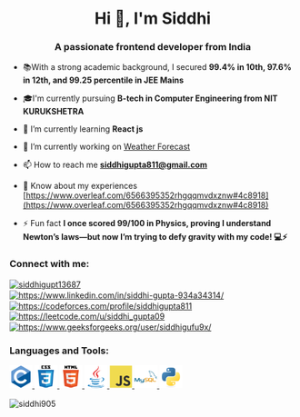 <h1 align="center">Hi 👋, I'm Siddhi</h1>
<h3 align="center">A passionate frontend developer from India</h3>

- 📚With a strong academic background, I secured **99.4% in 10th, 97.6% in 12th, and 99.25 percentile in JEE Mains**

- 🎓I'm currently pursuing **B-tech in Computer Engineering from NIT KURUKSHETRA**

- 🌱 I’m currently learning **React js**

- 🔭 I’m currently working on [Weather Forecast](https://github.com/Siddhi905/WeatherForecast)

- 📫 How to reach me **siddhigupta811@gmail.com**

- 📄 Know about my experiences [https://www.overleaf.com/6566395352rhgqqmvdxznw#4c8918](https://www.overleaf.com/6566395352rhgqqmvdxznw#4c8918)

- ⚡ Fun fact **I once scored 99/100 in Physics, proving I understand Newton’s laws—but now I’m trying to defy gravity with my code! 💻⚡**

<h3 align="left">Connect with me:</h3>
<p align="left">
<a href="https://twitter.com/siddhigupt13687" target="blank"><img align="center" src="https://raw.githubusercontent.com/rahuldkjain/github-profile-readme-generator/master/src/images/icons/Social/twitter.svg" alt="siddhigupt13687" height="30" width="40" /></a>
<a href="https://linkedin.com/in/https://www.linkedin.com/in/siddhi-gupta-934a34314/" target="blank"><img align="center" src="https://raw.githubusercontent.com/rahuldkjain/github-profile-readme-generator/master/src/images/icons/Social/linked-in-alt.svg" alt="https://www.linkedin.com/in/siddhi-gupta-934a34314/" height="30" width="40" /></a>
<a href="https://codeforces.com/profile/https://codeforces.com/profile/siddhigupta811" target="blank"><img align="center" src="https://raw.githubusercontent.com/rahuldkjain/github-profile-readme-generator/master/src/images/icons/Social/codeforces.svg" alt="https://codeforces.com/profile/siddhigupta811" height="30" width="40" /></a>
<a href="https://www.leetcode.com/https://leetcode.com/u/siddhi_gupta09" target="blank"><img align="center" src="https://raw.githubusercontent.com/rahuldkjain/github-profile-readme-generator/master/src/images/icons/Social/leet-code.svg" alt="https://leetcode.com/u/siddhi_gupta09" height="30" width="40" /></a>
<a href="https://auth.geeksforgeeks.org/user/https://www.geeksforgeeks.org/user/siddhigufu9x/" target="blank"><img align="center" src="https://raw.githubusercontent.com/rahuldkjain/github-profile-readme-generator/master/src/images/icons/Social/geeks-for-geeks.svg" alt="https://www.geeksforgeeks.org/user/siddhigufu9x/" height="30" width="40" /></a>
</p>

<h3 align="left">Languages and Tools:</h3>
<p align="left"> <a href="https://www.cprogramming.com/" target="_blank" rel="noreferrer"> <img src="https://raw.githubusercontent.com/devicons/devicon/master/icons/c/c-original.svg" alt="c" width="40" height="40"/> </a> <a href="https://www.w3schools.com/css/" target="_blank" rel="noreferrer"> <img src="https://raw.githubusercontent.com/devicons/devicon/master/icons/css3/css3-original-wordmark.svg" alt="css3" width="40" height="40"/> </a> <a href="https://www.w3.org/html/" target="_blank" rel="noreferrer"> <img src="https://raw.githubusercontent.com/devicons/devicon/master/icons/html5/html5-original-wordmark.svg" alt="html5" width="40" height="40"/> </a> <a href="https://www.java.com" target="_blank" rel="noreferrer"> <img src="https://raw.githubusercontent.com/devicons/devicon/master/icons/java/java-original.svg" alt="java" width="40" height="40"/> </a> <a href="https://developer.mozilla.org/en-US/docs/Web/JavaScript" target="_blank" rel="noreferrer"> <img src="https://raw.githubusercontent.com/devicons/devicon/master/icons/javascript/javascript-original.svg" alt="javascript" width="40" height="40"/> </a> <a href="https://www.mysql.com/" target="_blank" rel="noreferrer"> <img src="https://raw.githubusercontent.com/devicons/devicon/master/icons/mysql/mysql-original-wordmark.svg" alt="mysql" width="40" height="40"/> </a> <a href="https://www.python.org" target="_blank" rel="noreferrer"> <img src="https://raw.githubusercontent.com/devicons/devicon/master/icons/python/python-original.svg" alt="python" width="40" height="40"/> </a> </p>

<p><img align="center" src="https://github-readme-stats.vercel.app/api/top-langs?username=siddhi905&show_icons=true&locale=en&layout=compact" alt="siddhi905" /></p>
